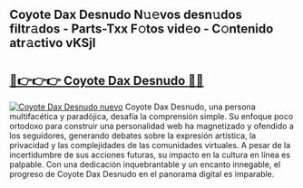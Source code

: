 ## Coyote Dax Desnudo N𝚞𝚎vos desn𝚞dos filtr𝚊dos - Parts-Txx F𝚘tos vid𝚎o - C𝚘ntenido atr𝚊ctivo vKSjI

# <h2><a href="http://mb5c8c7.tromn.icu/?c=Coyote+Dax+Desnudo">🔗👉👉👉 Coyote Dax Desnudo 🔗🔗</a></h2>

[![Coyote Dax Desnudo nuevo](https://i.imgur.com/pEAQMta.gif)](http://mb5c8c7.tromn.icu/?c=Coyote+Dax+Desnudo)
Coyote Dax Desnudo, una persona multifacética y paradójica, desafía la comprensión simple. Su enfoque poco ortodoxo para construir una personalidad web ha magnetizado y ofendido a los seguidores, generando debates sobre la expresión artística, la privacidad y las complejidades de las comunidades virtuales. A pesar de la incertidumbre de sus acciones futuras, su impacto en la cultura en línea es palpable. Con una dedicación inquebrantable y un encanto innegable, el progreso de Coyote Dax Desnudo en el panorama digital es imparable.
